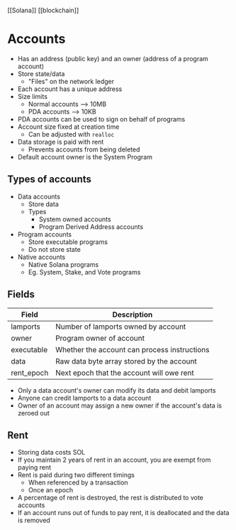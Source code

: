 [[Solana]] [[blockchain]]

# Accounts
- Has an address (public key) and an owner (address of a program account)
- Store state/data
	- "Files" on the network ledger
- Each account has a unique address
- Size limits
	- Normal accounts --> 10MB
	- PDA accounts --> 10KB
- PDA accounts can be used to sign on behalf of programs
- Account size fixed at creation time
	- Can be adjusted with `realloc`
- Data storage is paid with rent
	- Prevents accounts from being deleted
- Default account owner is the System Program

## Types of accounts
- Data accounts
	- Store data
	- Types
		- System owned accounts
		- Program Derived Address accounts
- Program accounts
	- Store executable programs
	- Do not store state
- Native accounts
	- Native Solana programs
	- Eg. System, Stake, and Vote programs

## Fields
|Field|Description|
|---|---|
|lamports|Number of lamports owned by account|
|owner|Program owner of account|
|executable|Whether the account can process instructions|
|data|Raw data byte array stored by the account|
|rent_epoch|Next epoch that the account will owe rent|

- Only a data account's owner can modify its data and debit lamports
- Anyone can credit lamports to a data account
- Owner of an account may assign a new owner if the account's data is zeroed out

## Rent
- Storing data costs SOL
- If you maintain 2 years of rent in an account, you are exempt from paying rent
- Rent is paid during two different timings
	- When referenced by a transaction
	- Once an epoch
- A percentage of rent is destroyed, the rest is distributed to vote accounts
- If an account runs out of funds to pay rent, it is deallocated and the data is removed